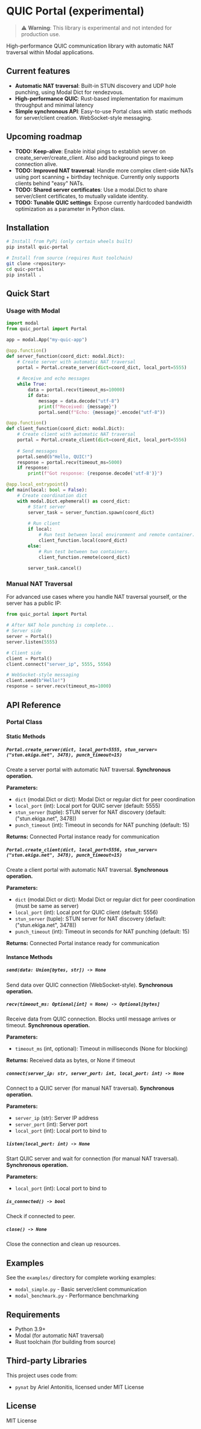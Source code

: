 # QUIC Portal (experimental)

> ⚠️ **Warning**: This library is experimental and not intended for production use.

High-performance QUIC communication library with automatic NAT traversal within Modal applications.

## Current features

- **Automatic NAT traversal**: Built-in STUN discovery and UDP hole punching, using Modal Dict for rendezvous.
- **High-performance QUIC**: Rust-based implementation for maximum throughput and minimal latency
- **Simple synchronous API**: Easy-to-use Portal class with static methods for server/client creation. WebSocket-style messaging.

## Upcoming roadmap

- **TODO: Keep-alive**: Enable initial pings to establish server on create_server/create_client. Also add background pings to keep connection alive.
- **TODO: Improved NAT traversal**: Handle more complex client-side NATs using port scanning + birthday technique. Currently only supports clients behind "easy" NATs.
- **TODO: Shared server certificates**: Use a modal.Dict to share server/client certificates, to mutually validate identity.
- **TODO: Tunable QUIC settings**: Expose currently hardcoded bandwidth optimization as a parameter in Python class.

## Installation

```bash
# Install from PyPi (only certain wheels built)
pip install quic-portal
```

```bash
# Install from source (requires Rust toolchain)
git clone <repository>
cd quic-portal
pip install .
```

## Quick Start

### Usage with Modal

```python
import modal
from quic_portal import Portal

app = modal.App("my-quic-app")

@app.function()
def server_function(coord_dict: modal.Dict):
    # Create server with automatic NAT traversal
    portal = Portal.create_server(dict=coord_dict, local_port=5555)
    
    # Receive and echo messages
    while True:
        data = portal.recv(timeout_ms=10000)
        if data:
            message = data.decode("utf-8")
            print(f"Received: {message}")
            portal.send(f"Echo: {message}".encode("utf-8"))

@app.function()
def client_function(coord_dict: modal.Dict):
    # Create client with automatic NAT traversal
    portal = Portal.create_client(dict=coord_dict, local_port=5556)
    
    # Send messages
    portal.send(b"Hello, QUIC!")
    response = portal.recv(timeout_ms=5000)
    if response:
        print(f"Got response: {response.decode('utf-8')}")

@app.local_entrypoint()
def main(local: bool = False):
    # Create coordination dict
    with modal.Dict.ephemeral() as coord_dict:
        # Start server
        server_task = server_function.spawn(coord_dict)
        
        # Run client
        if local:
            # Run test between local environment and remote container.
            client_function.local(coord_dict)
        else:
            # Run test between two containers.
            client_function.remote(coord_dict)
        
        server_task.cancel()
```

### Manual NAT Traversal

For advanced use cases where you handle NAT traversal yourself, or the server has a public IP:

```python
from quic_portal import Portal

# After NAT hole punching is complete...
# Server side
server = Portal()
server.listen(5555)

# Client side  
client = Portal()
client.connect("server_ip", 5555, 5556)

# WebSocket-style messaging
client.send(b"Hello!")
response = server.recv(timeout_ms=1000)
```

## API Reference

### Portal Class

#### Static Methods

##### `Portal.create_server(dict, local_port=5555, stun_server=("stun.ekiga.net", 3478), punch_timeout=15)`

Create a server portal with automatic NAT traversal. **Synchronous operation.**

**Parameters:**
- `dict` (modal.Dict or dict): Modal Dict or regular dict for peer coordination
- `local_port` (int): Local port for QUIC server (default: 5555)
- `stun_server` (tuple): STUN server for NAT discovery (default: ("stun.ekiga.net", 3478))
- `punch_timeout` (int): Timeout in seconds for NAT punching (default: 15)

**Returns:** Connected Portal instance ready for communication

##### `Portal.create_client(dict, local_port=5556, stun_server=("stun.ekiga.net", 3478), punch_timeout=15)`

Create a client portal with automatic NAT traversal. **Synchronous operation.**

**Parameters:**
- `dict` (modal.Dict or dict): Modal Dict or regular dict for peer coordination (must be same as server)
- `local_port` (int): Local port for QUIC client (default: 5556)
- `stun_server` (tuple): STUN server for NAT discovery (default: ("stun.ekiga.net", 3478))
- `punch_timeout` (int): Timeout in seconds for NAT punching (default: 15)

**Returns:** Connected Portal instance ready for communication

#### Instance Methods

##### `send(data: Union[bytes, str]) -> None`

Send data over QUIC connection (WebSocket-style). **Synchronous operation.**

##### `recv(timeout_ms: Optional[int] = None) -> Optional[bytes]`

Receive data from QUIC connection. Blocks until message arrives or timeout. **Synchronous operation.**

**Parameters:**
- `timeout_ms` (int, optional): Timeout in milliseconds (None for blocking)

**Returns:** Received data as bytes, or None if timeout

##### `connect(server_ip: str, server_port: int, local_port: int) -> None`

Connect to a QUIC server (for manual NAT traversal). **Synchronous operation.**

**Parameters:**
- `server_ip` (str): Server IP address
- `server_port` (int): Server port
- `local_port` (int): Local port to bind to

##### `listen(local_port: int) -> None`

Start QUIC server and wait for connection (for manual NAT traversal). **Synchronous operation.**

**Parameters:**
- `local_port` (int): Local port to bind to

##### `is_connected() -> bool`

Check if connected to peer.

##### `close() -> None`

Close the connection and clean up resources.

## Examples

See the `examples/` directory for complete working examples:

- `modal_simple.py` - Basic server/client communication
- `modal_benchmark.py` - Performance benchmarking

## Requirements

- Python 3.9+
- Modal (for automatic NAT traversal)
- Rust toolchain (for building from source)

## Third-party Libraries
This project uses code from:
- `pynat` by Ariel Antonitis, licensed under MIT License

## License

MIT License 
